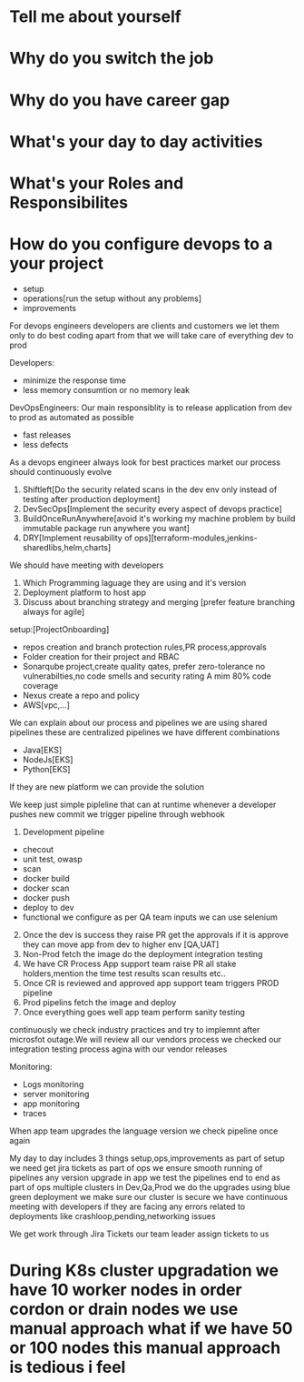 # Tell me about yourself

# Why do you switch the job

# Why do you have career gap

# What's your day to day activities

# What's your Roles and Responsibilites

# How do you configure devops to a your project
- setup
- operations[run the setup without any problems]
- improvements

For devops engineers developers are clients and customers we let them only to do best coding apart from that we will take care of everything dev to prod

Developers:
- minimize the response time
- less memory consumtion or no memory leak

DevOpsEngineers:
Our main responsiblity is to release application from dev to prod as automated as possible
- fast releases
- less defects

As a devops engineer always look for best practices market our process should continuously evolve

1. Shiftleft[Do the security related scans in the dev env only instead of testing after production deployment]
2. DevSecOps[Implement the security every aspect of devops practice]
3. BuildOnceRunAnywhere[avoid it's working my machine problem by build immutable package run anywhere you want]
4. DRY[Implement reusability of ops][terraform-modules,jenkins-sharedlibs,helm,charts]

We should have meeting with developers
1. Which Programming laguage they are using and it's version
2. Deployment platform to host app
3. Discuss about branching strategy and merging [prefer feature branching always for agile]



setup:[ProjectOnboarding]
- repos creation and branch protection rules,PR process,approvals
- Folder creation for their project and RBAC
- Sonarqube project,create quality qates, prefer zero-tolerance no vulnerabilties,no code smells and security rating A mim 80% code coverage
- Nexus create a repo and policy
- AWS[vpc,...]

We can explain about our process and pipelines we are using shared pipelines these are centralized pipelines we have different combinations
- Java[EKS]
- NodeJs[EKS]
- Python[EKS]

If they are new platform we can provide the solution

We keep just simple pipleline that can at runtime whenever a developer pushes new commit we trigger pipeline  through webhook

1. Development pipeline
- checout
- unit test, owasp 
- scan
- docker build
- docker scan
- docker push
- deploy to dev
- functional we configure as per QA team inputs we can use selenium
2. Once the dev is success they raise PR get the approvals if it is approve they can move app from dev to higher env [QA,UAT]
3. Non-Prod fetch the image do the deployment integration testing 
4. We have CR Process App support team raise PR all stake holders,mention the time test results scan results etc..
5. Once CR is reviewed and approved app support team triggers PROD pipeline
6. Prod pipelins fetch the image and deploy
7. Once everything goes well app team perform sanity testing

continuously we check industry practices and try to implemnt after microsfot outage.We will review all our vendors process we checked our integration testing process agina with our vendor releases


Monitoring:
- Logs monitoring
- server monitoring
- app monitoring
- traces 

When app team upgrades the language version we check pipeline  once again



My day to day includes 3 things setup,ops,improvements as part of setup we need get jira tickets as part of ops we ensure smooth running of pipelines 
any version upgrade in app we test the pipelines end to end
as part of ops multiple clusters in Dev,Qa,Prod we do the upgrades using blue green deployment we make sure our cluster is secure we have continuous meeting with developers if they are facing any errors related to deployments like crashloop,pending,networking issues 

We get work through Jira Tickets our team leader assign tickets to us 





# During K8s cluster upgradation we have 10 worker nodes in order cordon or drain nodes we use manual approach what if we have 50 or 100 nodes this manual approach is tedious i feel